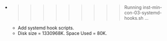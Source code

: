 * >>>>>>>>> Running inst-min-con-03-systemd-hooks.sh ...
  * Add systemd hook scripts.
  * Disk size = 1330968K. Space Used = 80K.
